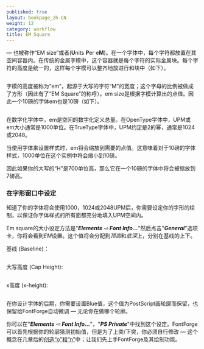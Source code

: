 ```yaml
---
published: true
layout: bookpage_zh-CN
weight: 12
category: workflow
title: EM Square
---
```


&mdash; 也被称作“EM size”或者(**U**nits **P**er e**M**)。在一个字体中，每个字符都放置在其空间容器内。在传统的金属字模中，这个容器就是每个字符的实际金属块。每个字符的高度是统一的，这样每个字模可以整齐地放进行和块中（如下）。

<img src="../en-US/images/MetalTypeZoomIn.JPG" alt>

字模的高度被称为“em”，起源于大写的字符“M”的宽度；这个字母的比例被做成了方形（因此有了“EM Square”的称呼）。em size是根据字模计算出的点值。因此一个10磅的字体em也是10磅（如下）。

<img src="../en-US/images/em-metal-type.svg" alt>

在数字化字体中，em是空间的数字化定义总量。在OpenType字体中，UPM或em大小通常是1000单位。在TrueType字体中，UPM约定是2的幂，通常是1024或2048。

当使用字体来设置样式时，em将会缩放到需要的点值。这意味着对于10磅的字体样式，1000单位在这个实例中将会缩小到10磅。

因此如果你的大写的“H”是700单位高，那么它在一个10磅的字体中将会被缩放到7磅高。

### 在字形窗口中设定

知道了你的字体将会使用1000，1024或2048UPM后，你需要设定你的字形的绘制，以保证你字体样式的所有面都充分地填入UPM空间内。

Em square的大小设定方法是"_**Elements**&nbsp;⇨&nbsp;**Font&nbsp;Info&hellip;**_"然后点击"_**General**_"选项卡，你将会看到*EM*设置。这个值将会分配到*顶高*和*底深*上，分别在基线的上下。

基线 (Baseline)：

<img src="../en-US/images/baseline.png" alt>

大写高度 (Cap Height):

<img src="../en-US/images/capheight.png" alt>

x高度 (x-height):

<img src="../en-US/images/xheight.png" alt>

在你设计字体的后期，你需要设置Blue值，这个值为PostScript画轮廓而保留，也保留给FontForge自动微调 &mdash; 无论你在做哪个轮廓。

你可以在"_**Elements**&nbsp;⇨&nbsp;**Font&nbsp;Info&hellip;**_"，"_**PS&nbsp;Private**_"中找到这个设定。FontForge可以首先根据你的轮廓猜测初始值，但是为了上突/下突，你必须自行修改 &mdash; 这个概念在几章后的[创造“o”和“n”][“Creating ‘o’ and ‘n’”]中；让我们先上手FontForge及其绘制功能。

[“Creating ‘o’ and ‘n’”]: Creating_o_and_n.html
